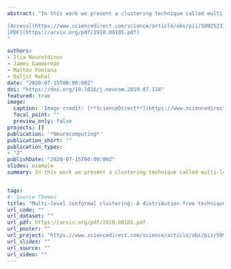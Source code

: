 ```yaml
---
abstract: "In this work we present a clustering technique called multi-level conformal clustering (MLCC). The technique is hierarchical in nature because it can be performed at multiple significance levels which yields greater insight into the data than performing it at just one level. We describe the theoretical underpinnings of MLCC, compare and contrast it with the hierarchical clustering algorithm, and then apply it to real world datasets to assess its performance. There are several advantages to using MLCC over more classical clustering techniques: Once a significance level has been set, MLCC is able to automatically select the number of clusters. Furthermore, thanks to the conformal prediction framework the resulting clustering model has a clear statistical meaning without any assumptions about the distribution of the data. This statistical robustness also allows us to perform clustering and anomaly detection simultaneously. Moreover, due to the flexibility of the conformal prediction framework, our algorithm can be used on top of many other machine learning algorithms.

[Access](https://www.sciencedirect.com/science/article/abs/pii/S0925231219316169)
[PDF](https://arxiv.org/pdf/1910.08105.pdf)
"

authors:
- Ilia Nouretdinov
- James Gammerman
- Matteo Fontana
- Daljit Rehal
date: "2020-07-15T00:00:00Z"
doi: "https://doi.org/10.1016/j.neucom.2019.07.114"
featured: true
image:
  caption: 'Image credit: [**ScienceDirect**](https://www.sciencedirect.com/)'
  focal_point: ""
  preview_only: false
projects: []
publication: '*Neurocomputing*'
publication_short: ""
publication_types:
- "2"
publishDate: "2020-07-15T00:00:00Z"
slides: example
summary: In this work we present a clustering technique called multi-level conformal clustering (MLCC). The technique is hierarchical in nature because it can be performed at multiple significance levels which yields greater insight into the data than performing it at just one level. We describe the theoretical underpinnings of MLCC, compare and contrast it with the hierarchical clustering algorithm, and then apply it to real world datasets to assess its performance.


tags:
#- Source Themes
title: "Multi-level conformal clustering: A distribution-free technique for clustering and anomaly detection"
url_code: ""
url_dataset: ""
url_pdf: https://arxiv.org/pdf/1910.08105.pdf
url_poster: ""
url_project: "https://www.sciencedirect.com/science/article/abs/pii/S0925231219316169"
url_slides: ""
url_source: ""
url_video: ""
---
```


